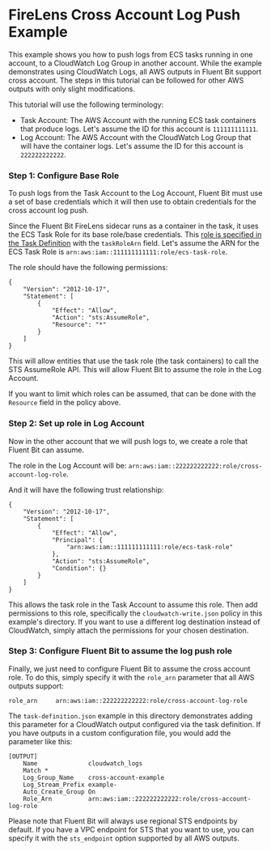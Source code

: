 # FireLens Cross Account Log Push Example

This example shows you how to push logs from ECS tasks running in one account, to a CloudWatch Log Group in another account. While the example demonstrates using CloudWatch Logs, all AWS outputs in Fluent Bit support cross account. The steps in this tutorial can be followed for other AWS outputs with only slight modifications. 

This tutorial will use the following terminology:
* Task Account: The AWS Account with the running ECS task containers that produce logs. Let's assume the ID for this account is `111111111111`.
* Log Account: The AWS Account with the CloudWatch Log Group that will have the container logs. Let's assume the ID for this account is `222222222222`.


### Step 1: Configure Base Role

To push logs from the Task Account to the Log Account, Fluent Bit must use a set of base credentials which it will then use to obtain credentials for the cross account log push. 

Since the Fluent Bit FireLens sidecar runs as a container in the task, it uses the ECS Task Role for its base role/base credentials. This [role is specified in the Task Definition](https://docs.aws.amazon.com/AmazonECS/latest/developerguide/task-iam-roles.html) with the `taskRoleArn` field. Let's assume the ARN for the ECS Task Role is `arn:aws:iam::111111111111:role/ecs-task-role`. 


The role should have the following permissions:

```
{
    "Version": "2012-10-17",
    "Statement": [
        {
            "Effect": "Allow",
            "Action": "sts:AssumeRole",
            "Resource": "*"
        }
    ]
}
```

This will allow entities that use the task role (the task containers) to call the STS AssumeRole API. This will allow Fluent Bit to assume the role in the Log Account. 

If you want to limit which roles can be assumed, that can be done with the `Resource` field in the policy above. 

### Step 2: Set up role in Log Account

Now in the other account that we will push logs to, we create a role that Fluent Bit can assume. 

The role in the Log Account will be: `arn:aws:iam::222222222222:role/cross-account-log-role`.

And it will have the following trust relationship:

```
{
    "Version": "2012-10-17",
    "Statement": [
        {
            "Effect": "Allow",
            "Principal": {
                "arn:aws:iam::111111111111:role/ecs-task-role"
            },
            "Action": "sts:AssumeRole",
            "Condition": {}
        }
    ]
}
```

This allows the task role in the Task Account to assume this role. Then add permissions to this role, specifically the `cloudwatch-write.json` policy in this example's directory. If you want to use a different log destination instead of CloudWatch, simply attach the permissions for your chosen destination. 

### Step 3: Configure Fluent Bit to assume the log push role

Finally, we just need to configure Fluent Bit to assume the cross account role. To do this, simply specify it with the `role_arn` parameter that all AWS outputs support:

```
role_arn     arn:aws:iam::222222222222:role/cross-account-log-role
```

The `task-definition.json` example in this directory demonstrates adding this parameter for a CloudWatch output configured via the task definition. If you have outputs in a custom configuration file, you would add the parameter like this:

```
[OUTPUT]
    Name              cloudwatch_logs
    Match *
    Log_Group_Name    cross-account-example
    Log_Stream_Prefix example-
    Auto_Create_Group On
    Role_Arn          arn:aws:iam::222222222222:role/cross-account-log-role
```

Please note that Fluent Bit will always use regional STS endpoints by default. If you have a VPC endpoint for STS that you want to use, you can specify it with the `sts_endpoint` option supported by all AWS outputs. 

